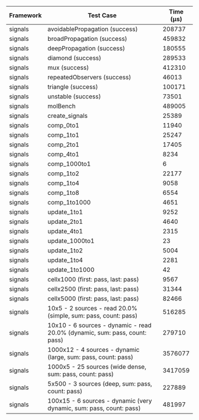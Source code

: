 | Framework | Test Case | Time (μs) |
| --- | --- | --- |
| signals | avoidablePropagation (success) | 208737 |
| signals | broadPropagation (success) | 459832 |
| signals | deepPropagation (success) | 180555 |
| signals | diamond (success) | 289533 |
| signals | mux (success) | 412310 |
| signals | repeatedObservers (success) | 46013 |
| signals | triangle (success) | 100171 |
| signals | unstable (success) | 73501 |
| signals | molBench | 489005 |
| signals | create_signals | 25389 |
| signals | comp_0to1 | 11940 |
| signals | comp_1to1 | 25247 |
| signals | comp_2to1 | 17405 |
| signals | comp_4to1 | 8234 |
| signals | comp_1000to1 | 6 |
| signals | comp_1to2 | 22177 |
| signals | comp_1to4 | 9058 |
| signals | comp_1to8 | 6554 |
| signals | comp_1to1000 | 4651 |
| signals | update_1to1 | 9252 |
| signals | update_2to1 | 4640 |
| signals | update_4to1 | 2315 |
| signals | update_1000to1 | 23 |
| signals | update_1to2 | 5004 |
| signals | update_1to4 | 2281 |
| signals | update_1to1000 | 42 |
| signals | cellx1000 (first: pass, last: pass) | 9567 |
| signals | cellx2500 (first: pass, last: pass) | 31344 |
| signals | cellx5000 (first: pass, last: pass) | 82466 |
| signals | 10x5 - 2 sources - read 20.0% (simple, sum: pass, count: pass) | 516285 |
| signals | 10x10 - 6 sources - dynamic - read 20.0% (dynamic, sum: pass, count: pass) | 279710 |
| signals | 1000x12 - 4 sources - dynamic (large, sum: pass, count: pass) | 3576077 |
| signals | 1000x5 - 25 sources (wide dense, sum: pass, count: pass) | 3417059 |
| signals | 5x500 - 3 sources (deep, sum: pass, count: pass) | 227889 |
| signals | 100x15 - 6 sources - dynamic (very dynamic, sum: pass, count: pass) | 481997 |
